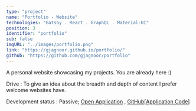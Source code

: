 ```yaml
---
type: "project"
name: "Portfolio - Website"
technologies: "Gatsby . React . GraphQL . Material-UI"
position: 3
identifier: "portfolio"
sub: false
imgURL: "../images/portfolio.png"
link: "https://gjagnoor.github.io/portfolio/"
github: "https://github.com/gjagnoor/portfolio"
---
```


A personal website showcasing my projects. You are already here :)

Drive : To give an idea about the breadth and depth of content I prefer welcome websites have.

Development status : Passive; <a href="">Open Application</a> , <a href="">GitHub[Application Code]</a>
